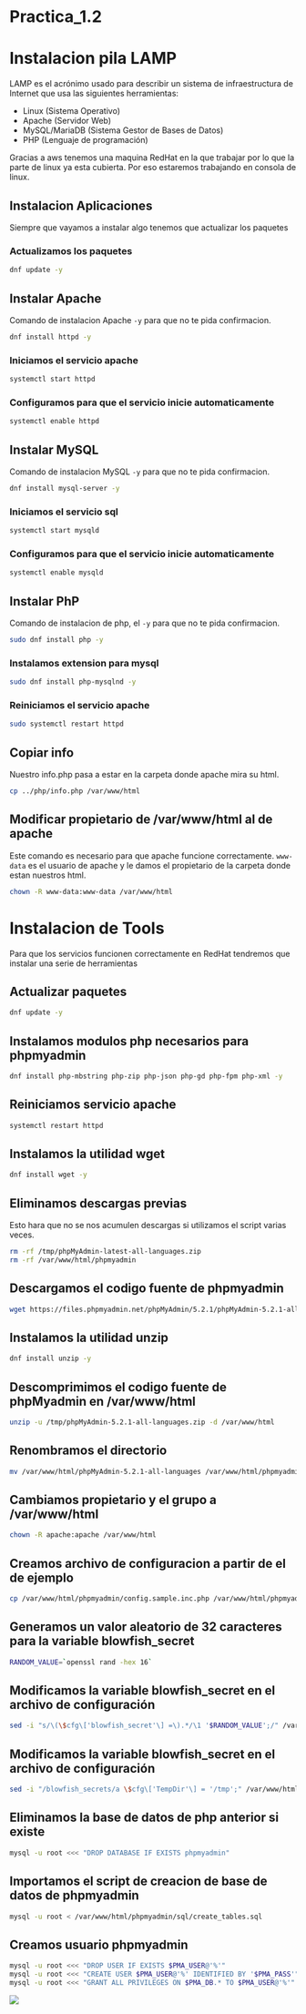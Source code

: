 # Practica_1.2
# Instalacion pila LAMP
LAMP es el acrónimo usado para describir un sistema de infraestructura de Internet que usa las siguientes herramientas:

- Linux (Sistema Operativo)
- Apache (Servidor Web)
- MySQL/MariaDB (Sistema Gestor de Bases de Datos)
- PHP (Lenguaje de programación)

Gracias a aws tenemos una maquina RedHat en la que trabajar por lo que la parte de linux ya esta cubierta. Por eso estaremos trabajando en consola de linux.

## Instalacion Aplicaciones
Siempre que vayamos a instalar algo tenemos que actualizar los paquetes

### Actualizamos los paquetes
```bash
dnf update -y
``` 

## Instalar Apache
Comando de instalacion Apache `-y` para que no te pida confirmacion.
```bash
dnf install httpd -y
```
### Iniciamos el servicio apache
```bash
systemctl start httpd
```
### Configuramos para que el servicio inicie automaticamente
```bash
systemctl enable httpd
```
## Instalar MySQL 
Comando de instalacion MySQL `-y` para que no te pida confirmacion. 
```bash
dnf install mysql-server -y
```
### Iniciamos el servicio sql
```bash
systemctl start mysqld
```
### Configuramos para que el servicio inicie automaticamente
```bash
systemctl enable mysqld
```
## Instalar PhP 
Comando de instalacion de php, el `-y` para que no te pida confirmacion.  
```bash
sudo dnf install php -y
```
### Instalamos extension para mysql
```bash
sudo dnf install php-mysqlnd -y
```
### Reiniciamos el servicio apache
```bash
sudo systemctl restart httpd
```
## Copiar info
Nuestro info.php pasa a estar en la carpeta donde apache mira su html.
```bash
cp ../php/info.php /var/www/html
```  
## Modificar  propietario de /var/www/html al de apache
Este comando es necesario para que apache funcione correctamente. `www-data` es el usuario de apache y le damos el propietario de la carpeta donde estan nuestros html.
```bash
chown -R www-data:www-data /var/www/html
```

# Instalacion de Tools
Para que los servicios funcionen correctamente en RedHat tendremos que instalar una serie de herramientas 
## Actualizar paquetes
```bash
dnf update -y
```

## Instalamos modulos php necesarios para phpmyadmin
```bash
dnf install php-mbstring php-zip php-json php-gd php-fpm php-xml -y
```
## Reiniciamos servicio apache
```bash
systemctl restart httpd
```

## Instalamos la utilidad wget
```bash
dnf install wget -y
```

## Eliminamos descargas previas
Esto hara que no se nos acumulen descargas si utilizamos el script varias veces.
```bash
rm -rf /tmp/phpMyAdmin-latest-all-languages.zip
rm -rf /var/www/html/phpmyadmin
```

## Descargamos el codigo fuente de phpmyadmin
```bash
wget https://files.phpmyadmin.net/phpMyAdmin/5.2.1/phpMyAdmin-5.2.1-all-languages.zip -P /tmp
```

## Instalamos la utilidad unzip
```bash
dnf install unzip -y
```

## Descomprimimos el codigo fuente de phpMyadmin en /var/www/html
```bash
unzip -u /tmp/phpMyAdmin-5.2.1-all-languages.zip -d /var/www/html
```

## Renombramos el directorio
```bash
mv /var/www/html/phpMyAdmin-5.2.1-all-languages /var/www/html/phpmyadmin
```

## Cambiamos propietario y el grupo a /var/www/html
```bash
chown -R apache:apache /var/www/html
```

## Creamos archivo de configuracion a partir de el de ejemplo
```bash
cp /var/www/html/phpmyadmin/config.sample.inc.php /var/www/html/phpmyadmin/config.inc.php
```

## Generamos un valor aleatorio de 32 caracteres para la variable blowfish_secret
```bash
RANDOM_VALUE=`openssl rand -hex 16`
```

## Modificamos la variable blowfish_secret en el archivo de configuración
```bash
sed -i "s/\(\$cfg\['blowfish_secret'\] =\).*/\1 '$RANDOM_VALUE';/" /var/www/html/phpmyadmin/config.inc.php
```

## Modificamos la variable blowfish_secret en el archivo de configuración
```bash
sed -i "/blowfish_secrets/a \$cfg\['TempDir'\] = '/tmp';" /var/www/html/phpmytadmin/config.inc.php
```

## Eliminamos la base de datos de php anterior si existe
```bash
mysql -u root <<< "DROP DATABASE IF EXISTS phpmyadmin"
```

## Importamos el script  de creacion de base de datos de phpmyadmin
```bash
mysql -u root < /var/www/html/phpmyadmin/sql/create_tables.sql
```

## Creamos usuario phpmyadmin
```bash
mysql -u root <<< "DROP USER IF EXISTS $PMA_USER@'%'"
mysql -u root <<< "CREATE USER $PMA_USER@'%' IDENTIFIED BY '$PMA_PASS'"
mysql -u root <<< "GRANT ALL PRIVILEGES ON $PMA_DB.* TO $PMA_USER@'%'"
```
![](images/1.png)
